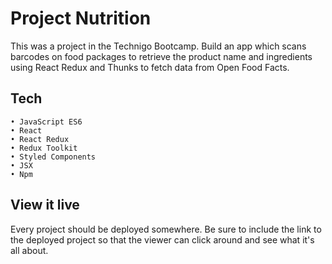 # Project Nutrition
This was a project in the Technigo Bootcamp. Build an app which scans barcodes on food packages to retrieve the product name and ingredients using React Redux and Thunks to fetch data from Open Food Facts.

## Tech

	• JavaScript ES6
	• React
	• React Redux
	• Redux Toolkit
	• Styled Components
	• JSX
	• Npm 

## View it live

Every project should be deployed somewhere. Be sure to include the link to the deployed project so that the viewer can click around and see what it's all about.
